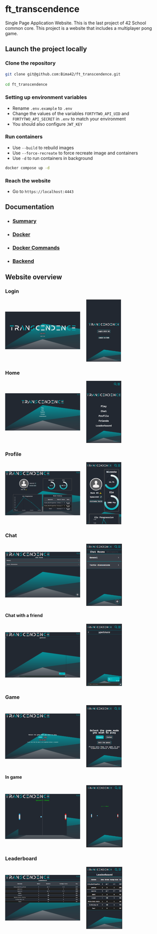 # ft_transcendence
Single Page Application Website. This is the last project of 42 School common core. 
This project is a website that includes a multiplayer pong game.

## Launch the project locally
### Clone the repository
```bash
git clone git@github.com:Bima42/ft_transcendence.git

cd ft_transcendence
```

### Setting up environment variables
- Rename `.env.example` to `.env`
- Change the values of the variables `FORTYTWO_API_UID` and `FORTYTWO_API_SECRET` in `.env` to match your environment
- You should also configure `JWT_KEY` 

### Run containers
- Use `--build` to rebuild images
- Use `--force-recreate` to force recreate image and containers
- Use `-d` to run containers in background

```bash
docker compose up -d
```

### Reach the website
- Go to `https://localhost:4443`

## Documentation
- ### [Summary](docs/Summary.md)
- ### [Docker](docs/docker/0-what-is-docker.md)
- ### [Docker Commands](docs/docker/3-docker-usefull-commands.md)
- ### [Backend](docs/backend/0-what-is-nestjs.md)

## Website overview
### Login

<div style="display: flex; align-items: center; gap: 20px">
  <div style="flex: 1;">
    <img src="docs/images/login_page.png" alt="Computer Image" style="max-height: 200px">
  </div>
  <div style="flex: 1;">
    <img src="docs/images/login_page_mobile.png" alt="Mobile Image" style="max-height: 200px;">
  </div>
</div>

### Home
<div style="display: flex; align-items: center; gap: 20px">
  <div style="flex: 1;">
    <img src="docs/images/home_page.png" alt="Computer Image" style="max-height: 200px;">
  </div>
  <div style="flex: 1;">
    <img src="docs/images/home_page_mobile.png" alt="Mobile Image" style="max-height: 200px;">
  </div>
</div>

### Profile
<div style="display: flex; align-items: center; gap: 20px">
  <div style="flex: 1;">
    <img src="docs/images/profile_page.png" alt="Computer Image" style="max-height: 200px;">
  </div>
  <div style="flex: 1;">
    <img src="docs/images/profile_page_mobile.png" alt="Mobile Image" style="max-height: 200px;">
  </div>
</div>

### Chat
<div style="display: flex; align-items: center; gap: 20px">
  <div style="flex: 1;">
    <img src="docs/images/chat_page.png" alt="Computer Image" style="max-height: 200px;">
  </div>
  <div style="flex: 1;">
    <img src="docs/images/chat_page_mobile.png" alt="Mobile Image" style="max-height: 200px;">
  </div>
</div>

#### Chat with a friend
<div style="display: flex; align-items: center; gap: 20px">
  <div style="flex: 1;">
    <img src="docs/images/chat_with_a_friend.png" alt="Computer Image" style="max-height: 200px;">
  </div>
  <div style="flex: 1;">
    <img src="docs/images/chat_with_a_friend_mobile.png" alt="Mobile Image" style="max-height: 200px;">
  </div>
</div>

### Game
<div style="display: flex; align-items: center; gap: 20px">
  <div style="flex: 1;">
    <img src="docs/images/game_page.png" alt="Computer Image" style="max-height: 200px;">
  </div>
  <div style="flex: 1;">
    <img src="docs/images/game_page_mobile.png" alt="Mobile Image" style="max-height: 200px;">
  </div>
</div>

#### In game
<div style="display: flex; align-items: center; gap: 20px">
  <div style="flex: 1;">
    <img src="docs/images/in_game_page.png" alt="Computer Image" style="max-height: 200px;">
  </div>
  <div style="flex: 1;">
    <img src="docs/images/in_game_page_mobile.png" alt="Mobile Image" style="max-height: 200px;">
  </div>
</div>

### Leaderboard
<div style="display: flex; align-items: center; gap: 20px">
  <div style="flex: 1;">
    <img src="docs/images/leaderboard_page.png" alt="Computer Image" style="max-height: 200px;">
  </div>
  <div style="flex: 1;">
    <img src="docs/images/leaderboard_page_mobile.png" alt="Mobile Image" style="max-height: 200px;">
  </div>
</div>
